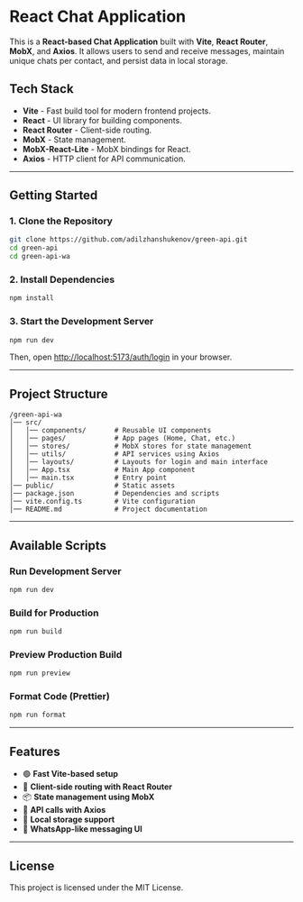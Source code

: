 # React Chat Application

This is a **React-based Chat Application** built with **Vite**, **React Router**, **MobX**, and **Axios**. It allows users to send and receive messages, maintain unique chats per contact, and persist data in local storage.

## **Tech Stack**
- **Vite** - Fast build tool for modern frontend projects.
- **React** - UI library for building components.
- **React Router** - Client-side routing.
- **MobX** - State management.
- **MobX-React-Lite** - MobX bindings for React.
- **Axios** - HTTP client for API communication.

---

## **Getting Started**

### **1. Clone the Repository**
```sh
git clone https://github.com/adilzhanshukenov/green-api.git
cd green-api
cd green-api-wa
```

### **2. Install Dependencies**
```sh
npm install
```

### **3. Start the Development Server**
```sh
npm run dev
```
Then, open [http://localhost:5173/auth/login](http://localhost:5173/auth/login) in your browser.

---

## **Project Structure**
```
/green-api-wa
│── src/
│   │── components/       # Reusable UI components
│   │── pages/            # App pages (Home, Chat, etc.)
│   │── stores/           # MobX stores for state management
│   │── utils/            # API services using Axios
│   │── layouts/          # Layouts for login and main interface
│   │── App.tsx           # Main App component
│   │── main.tsx          # Entry point
│── public/               # Static assets
│── package.json          # Dependencies and scripts
│── vite.config.ts        # Vite configuration
│── README.md             # Project documentation
```

---


## **Available Scripts**

### **Run Development Server**
```sh
npm run dev
```

### **Build for Production**
```sh
npm run build
```

### **Preview Production Build**
```sh
npm run preview
```

### **Format Code (Prettier)**
```sh
npm run format
```

---

## **Features**
- 🟢 **Fast Vite-based setup**
- 🔄 **Client-side routing with React Router**
- 📦 **State management using MobX**
- 🔗 **API calls with Axios**
- 💾 **Local storage support**
- 💬 **WhatsApp-like messaging UI**

---

## **License**
This project is licensed under the MIT License.

